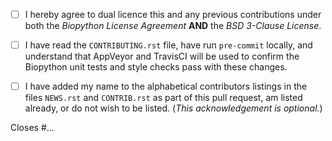 <!--- Please read each of the following items and confirm by replacing
 !--the [ ] with a [X] --->

- [ ] I hereby agree to dual licence this and any previous contributions under both
the _Biopython License Agreement_ **AND** the _BSD 3-Clause License_.

- [ ] I have read the ``CONTRIBUTING.rst`` file, have run ``pre-commit`` locally,
and understand that AppVeyor and TravisCI will be used to confirm the Biopython unit
tests and style checks pass with these changes.

- [ ] I have added my name to the alphabetical contributors listings in the files
``NEWS.rst`` and ``CONTRIB.rst`` as part of this pull request, am listed
already, or do not wish to be listed. (*This acknowledgement is optional.*)

<!--- Briefly describe the changes included in this pull request below
 !--- starting with 'Closes #...' if appropriate --->

Closes #...
